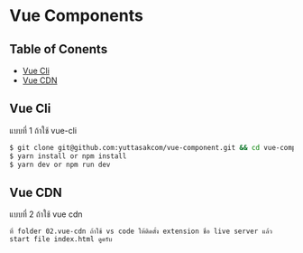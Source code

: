 # Vue Components

## Table of Conents
* [Vue Cli](#vue-cli)
* [Vue CDN](#vue-cdn)

## Vue Cli
แบบที่ 1 ถ้าใช้ vue-cli
```bash
$ git clone git@github.com:yuttasakcom/vue-component.git && cd vue-component/01.vue-cli
$ yarn install or npm install
$ yarn dev or npm run dev
```

## Vue CDN
แบบที่ 2 ถ้าใช้ vue cdn 
```
ที่ folder 02.vue-cdn ถ้าใช้ vs code ให้ติดตั้ง extension ชื่อ live server แล้ว start file index.html ดูครับ
```